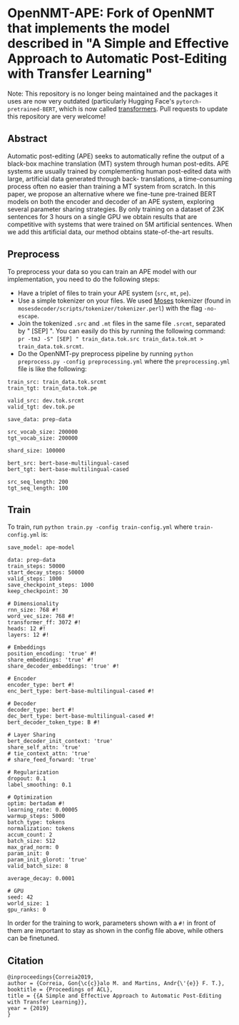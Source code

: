 # OpenNMT-APE: Fork of OpenNMT that implements the model described in "A Simple and Effective Approach to Automatic Post-Editing with Transfer Learning"

Note: This repository is no longer being maintained and the packages it uses are now very outdated (particularly Hugging Face's `pytorch-pretrained-BERT`, which is now called [transformers](https://github.com/huggingface/transformers). Pull requests to update this repository are very welcome!

## Abstract

Automatic post-editing (APE) seeks to automatically refine the output
of a black-box machine translation (MT) system through human
post-edits. APE systems are usually trained by complementing human
post-edited data with large, artificial data generated through back-
translations, a time-consuming process often no easier than training
a MT system from scratch. In this paper, we propose an alternative
where we fine-tune pre-trained BERT models on both the encoder and
decoder of an APE system, exploring several parameter sharing
strategies. By only training on a dataset of 23K sentences for 3
hours on a single GPU we obtain results that are competitive with
systems that were trained on 5M artificial sentences. When we add
this artificial data, our method obtains state-of-the-art results.

## Preprocess

To preprocess your data so you can train an APE model with our implementation, you need to do the following steps:

- Have a triplet of files to train your APE system (`src`, `mt`, `pe`).
- Use a simple tokenizer on your files. We used [Moses](https://github.com/moses-smt/mosesdecoder) tokenizer (found in `mosesdecoder/scripts/tokenizer/tokenizer.perl`) with the flag `-no-escape`.
- Join the tokenized `.src` and `.mt` files in the same file `.srcmt`, separated by " \[SEP\] ". You can easily do this by running the following command: `pr -tmJ -S" [SEP] " train_data.tok.src train_data.tok.mt > train_data.tok.srcmt`.
- Do the OpenNMT-py preprocess pipeline by running `python preprocess.py -config preprocessing.yml` where the `preprocessing.yml` file is like the following:

```
train_src: train_data.tok.srcmt
train_tgt: train_data.tok.pe

valid_src: dev.tok.srcmt
valid_tgt: dev.tok.pe

save_data: prep-data

src_vocab_size: 200000
tgt_vocab_size: 200000

shard_size: 100000

bert_src: bert-base-multilingual-cased
bert_tgt: bert-base-multilingual-cased

src_seq_length: 200
tgt_seq_length: 100
```

## Train

To train, run `python train.py -config train-config.yml` where `train-config.yml` is:

```
save_model: ape-model

data: prep-data
train_steps: 50000
start_decay_steps: 50000
valid_steps: 1000
save_checkpoint_steps: 1000
keep_checkpoint: 30

# Dimensionality
rnn_size: 768 #!
word_vec_size: 768 #!
transformer_ff: 3072 #!
heads: 12 #!
layers: 12 #!

# Embeddings
position_encoding: 'true' #!
share_embeddings: 'true' #!
share_decoder_embeddings: 'true' #!

# Encoder
encoder_type: bert #!
enc_bert_type: bert-base-multilingual-cased #!

# Decoder
decoder_type: bert #!
dec_bert_type: bert-base-multilingual-cased #!
bert_decoder_token_type: B #!

# Layer Sharing
bert_decoder_init_context: 'true'
share_self_attn: 'true'
# tie_context_attn: 'true'
# share_feed_forward: 'true'

# Regularization
dropout: 0.1
label_smoothing: 0.1

# Optimization
optim: bertadam #!
learning_rate: 0.00005
warmup_steps: 5000
batch_type: tokens
normalization: tokens
accum_count: 2
batch_size: 512
max_grad_norm: 0
param_init: 0
param_init_glorot: 'true'
valid_batch_size: 8

average_decay: 0.0001

# GPU
seed: 42
world_size: 1
gpu_ranks: 0
```

In order for the training to work, parameters shown with a `#!` in front of them are important to stay as shown in the config file above, while others can be finetuned.

## Citation

```
@inproceedings{Correia2019,
author = {Correia, Gon{\c{c}}alo M. and Martins, Andr{\'{e}} F. T.},
booktitle = {Proceedings of ACL},
title = {{A Simple and Effective Approach to Automatic Post-Editing with Transfer Learning}},
year = {2019}
}
```
